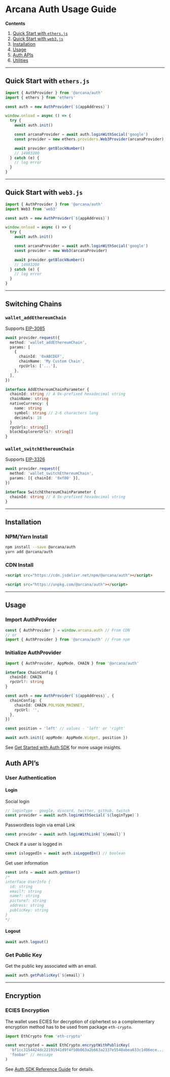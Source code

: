 # Arcana Auth Usage Guide

**Contents**

1. [Quick Start with `ethers.js`](#quick-start-with-ethersjs)
2. [Quick Start with `web3.js`](#quick-start-with-web3js)
3. [Installation](#installation)
4. [Usage](#usage)
5. [Auth APIs](#auth-apis)
6. [Utilities](#utilities)

---

## Quick Start with `ethers.js`

```ts
import { AuthProvider } from '@arcana/auth'
import { ethers } from 'ethers'

const auth = new AuthProvider(`${appAddress}`)

window.onload = async () => {
  try {
    await auth.init()

    const arcanaProvider = await auth.loginWithSocial('google')
    const provider = new ethers.providers.Web3Provider(arcanaProvider)

    await provider.getBlockNumber()
    // 14983200
  } catch (e) {
    // log error
  }
}
```

---

## Quick Start with `web3.js`

```ts
import { AuthProvider } from '@arcana/auth'
import Web3 from 'web3'

const auth = new AuthProvider(`${appAddress}`)

window.onload = async () => {
  try {
    await auth.init()

    const arcanaProvider = await auth.loginWithSocial('google')
    const provider = new Web3(arcanaProvider)

    await provider.getBlockNumber()
    // 14983200
  } catch (e) {
    // log error
  }
}
```

---

## Switching Chains

### `wallet_addEthereumChain`

Supports [EIP-3085]("https://eips.ethereum.org/EIPS/eip-3085")

```ts
await provider.request({
  method: 'wallet_addEthereumChain',
  params: [
    {
      chainId: '0xABCDEF',
      chainName: 'My Custom Chain',
      rpcUrls: ['...'],
    },
  ],
})

interface AddEthereumChainParameter {
  chainId: string // A 0x-prefixed hexadecimal string
  chainName: string
  nativeCurrency: {
    name: string
    symbol: string // 2-6 characters long
    decimals: 18
  }
  rpcUrls: string[]
  blockExplorerUrls?: string[]
}
```

### `wallet_switchEthereumChain`

Supports [EIP-3326]("https://eips.ethereum.org/EIPS/eip-3326")

```ts
await provider.request({
  method: 'wallet_switchEthereumChain',
  params: [{ chainId: '0xf00' }],
})

interface SwitchEthereumChainParameter {
  chainId: string // A 0x-prefixed hexadecimal string
}
```

---

## Installation

### NPM/Yarn Install

```sh
npm install --save @arcana/auth
yarn add @arcana/auth
```

### CDN Install

```html
<script src="https://cdn.jsdelivr.net/npm/@arcana/auth"></script>
```

```html
<script src="https://unpkg.com/@arcana/auth"></script>
```

---

## Usage

### Import AuthProvider

```js
const { AuthProvider } = window.arcana.auth // From CDN
// or
import { AuthProvider } from '@arcana/auth' // From npm
```

### Initialize AuthProvider

```ts
import { AuthProvider, AppMode, CHAIN } from '@arcana/auth'

interface ChainConfig {
  chainId: CHAIN
  rpcUrl?: string
}

const auth = new AuthProvider(`${appAddress}`, {
  chainConfig: {
    chainId: CHAIN.POLYGON_MAINNET,
    rpcUrl: '',
  },
})

const position = 'left' // values - 'left' or 'right'

await auth.init({ appMode: AppMode.Widget, position })
```

See [Get Started with Auth SDK](https://docs.dev.arcana.network/docs/auth_qs) for more usage insights.

## Auth API’s

### User Authentication

#### Login

Social login

```js
// loginType - google, discord, twitter, github, twitch
const provider = await auth.loginWithSocial(`${loginType}`)
```

Passwordless login via email Link

```js
const provider = await auth.loginWithLink(`${email}`)
```

Check if a user is logged in

```js
const isloggedIn = await auth.isLoggedIn() // boolean
```

Get user information

```js
const info = await auth.getUser()
/*
interface UserInfo {
  id: string
  email?: string
  name?: string
  picture?: string
  address: string
  publicKey: string
}
*/
```

#### Logout

```js
await auth.logout()
```

### Get Public Key

Get the public key associated with an email.

```js
await auth.getPublicKey(`${email}`)
```

---

## Encryption

### ECIES Encryption

The wallet uses ECIES for decryption of ciphertext so a complementary encryption method has to be used from package `eth-crypto`.

```js
import EthCrypto from 'eth-crypto'

const encrypted = await EthCrypto.encryptWithPublicKey(
  'bf1cc3154424dc22191941d9f4f50b063a2b663a2337e5548abea633c1d06ece...', // publicKey
  'foobar' // message
)
```

See [Auth SDK Reference Guide](https://authsdk-ref-guide.netlify.app/) for details.
